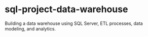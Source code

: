 # sql-project-data-warehouse
Building a data warehouse using SQL Server, ETL processes, data modeling, and analytics.
